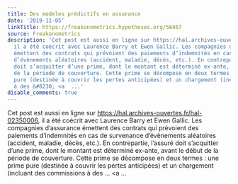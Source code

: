 ```yaml
---
title: Des modeles prédictifs en assurance
date: '2019-11-05'
linkTitle: https://freakonometrics.hypotheses.org/58467
source: Freakonometrics
description: 'Cet post est aussi en ligne sur https://hal.archives-ouvertes.fr/hal-02350006,
  il a été coécrit avec Laurence Barry et Ewen Gallic. Les compagnies d’assurance
  émettent des contrats qui prévoient des paiements d’indemnités en cas de survenance
  d’évènements aléatoires (accident, maladie, décès, etc.). En contrepartie, l’assuré
  doit s’acquitter d’une prime, dont le montant est déterminé ex-ante, avant le début
  de la période de couverture. Cette prime se décompose en deux termes : une prime
  pure (destinée à couvrir les pertes anticipées) et un chargement (incluant des commissions
  à des &#8230; <a  ...'
disable_comments: true
---
```

Cet post est aussi en ligne sur https://hal.archives-ouvertes.fr/hal-02350006, il a été coécrit avec Laurence Barry et Ewen Gallic. Les compagnies d’assurance émettent des contrats qui prévoient des paiements d’indemnités en cas de survenance d’évènements aléatoires (accident, maladie, décès, etc.). En contrepartie, l’assuré doit s’acquitter d’une prime, dont le montant est déterminé ex-ante, avant le début de la période de couverture. Cette prime se décompose en deux termes : une prime pure (destinée à couvrir les pertes anticipées) et un chargement (incluant des commissions à des &#8230; <a  ...